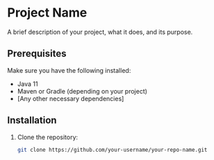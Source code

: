 # Project Name

A brief description of your project, what it does, and its purpose.

## Prerequisites

Make sure you have the following installed:

- Java 11
- Maven or Gradle (depending on your project)
- [Any other necessary dependencies]

## Installation

1. Clone the repository:
   ```bash
   git clone https://github.com/your-username/your-repo-name.git
